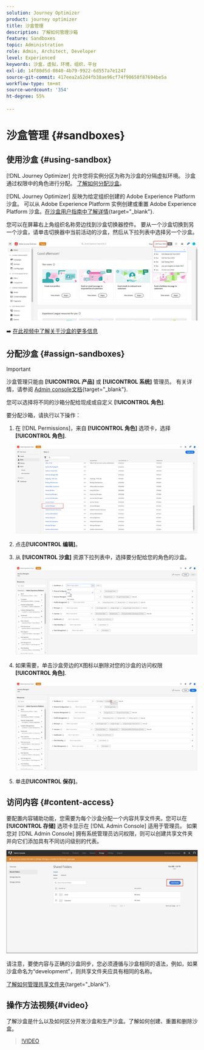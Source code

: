 ```yaml
---
solution: Journey Optimizer
product: journey optimizer
title: 沙盒管理
description: 了解如何管理沙箱
feature: Sandboxes
topic: Administration
role: Admin, Architect, Developer
level: Experienced
keywords: 沙盒，虚拟，环境，组织，平台
exl-id: 14f80d5d-0840-4b79-9922-6d557a7e1247
source-git-commit: 417eea2a52d4fb38ae96cf74f90658f87694be5a
workflow-type: tm+mt
source-wordcount: '354'
ht-degree: 55%

---
```


# 沙盒管理 {#sandboxes}

## 使用沙盒 {#using-sandbox}

[!DNL Journey Optimizer] 允许您将实例分区为称为沙盒的分隔虚拟环境。
沙盒通过权限中的角色进行分配。 [了解如何分配沙盒](permissions.md#create-product-profile)。

[!DNL Journey Optimizer] 反映为给定组织创建的 Adobe Experience Platform 沙盒。
可以从 Adobe Experience Platform 实例创建或重置 Adobe Experience Platform 沙盒。[在沙盒用户指南中了解详情](https://experienceleague.adobe.com/docs/experience-platform/sandbox/ui/user-guide.html?lang=zh-Hans){target="_blank"}.

您可以在屏幕右上角组织名称旁边找到沙盒切换器控件。 要从一个沙盒切换到另一个沙盒，请单击切换器中当前活动的沙盒，然后从下拉列表中选择另一个沙盒。

![](assets/sandbox_5.png)

➡️ [在此视频中了解关于沙盒的更多信息](#video)

## 分配沙盒 {#assign-sandboxes}

>[!IMPORTANT]
>
> 沙盒管理只能由 **[!UICONTROL 产品]** 或 **[!UICONTROL 系统]** 管理员。 有关详情，请参阅 [Admin console文档](https://helpx.adobe.com/enterprise/admin-guide.html/enterprise/using/admin-roles.ug.html){target="_blank"}.

您可以选择将不同的沙箱分配给现成或自定义 **[!UICONTROL 角色]**.

要分配沙箱，请执行以下操作：

1. 在 [!DNL Permissions]，来自 **[!UICONTROL 角色]** 选项卡，选择 **[!UICONTROL 角色]**.

   ![](assets/sandbox_1.png)

1.  点击&#x200B;**[!UICONTROL 编辑]**。

1. 从 **[!UICONTROL 沙盒]** 资源下拉列表中，选择要分配给您的角色的沙盒。

   ![](assets/sandbox_3.png)

1. 如果需要，单击沙盒旁边的X图标以删除对您的沙盒的访问权限 **[!UICONTROL 角色]**.

   ![](assets/sandbox_4.png)

1. 单击&#x200B;**[!UICONTROL 保存]**。

## 访问内容 {#content-access}

要配置内容辅助功能，您需要为每个沙盒分配一个内容共享文件夹。您可以在 **[!UICONTROL 存储]** 选项卡显示在 [!DNL Admin Console] 适用于管理员。 如果您对 [!DNL Admin Console] 拥有系统管理员访问权限，则可以创建共享文件夹并向它们添加具有不同访问级别的代表。

![](assets/do-not-localize/content_access.png)

请注意，要使内容与正确的沙盒同步，您必须遵循与沙盒相同的语法，例如，如果沙盒命名为“development”，则共享文件夹应具有相同的名称。

[了解如何管理共享文件夹](https://helpx.adobe.com/cn/enterprise/admin-guide.html/enterprise/using/manage-adobe-storage.ug.html){target="_blank"}.

## 操作方法视频{#video}

了解沙盒是什么以及如何区分开发沙盒和生产沙盒。了解如何创建、重置和删除沙盒。

>[!VIDEO](https://video.tv.adobe.com/v/334355?quality=12)